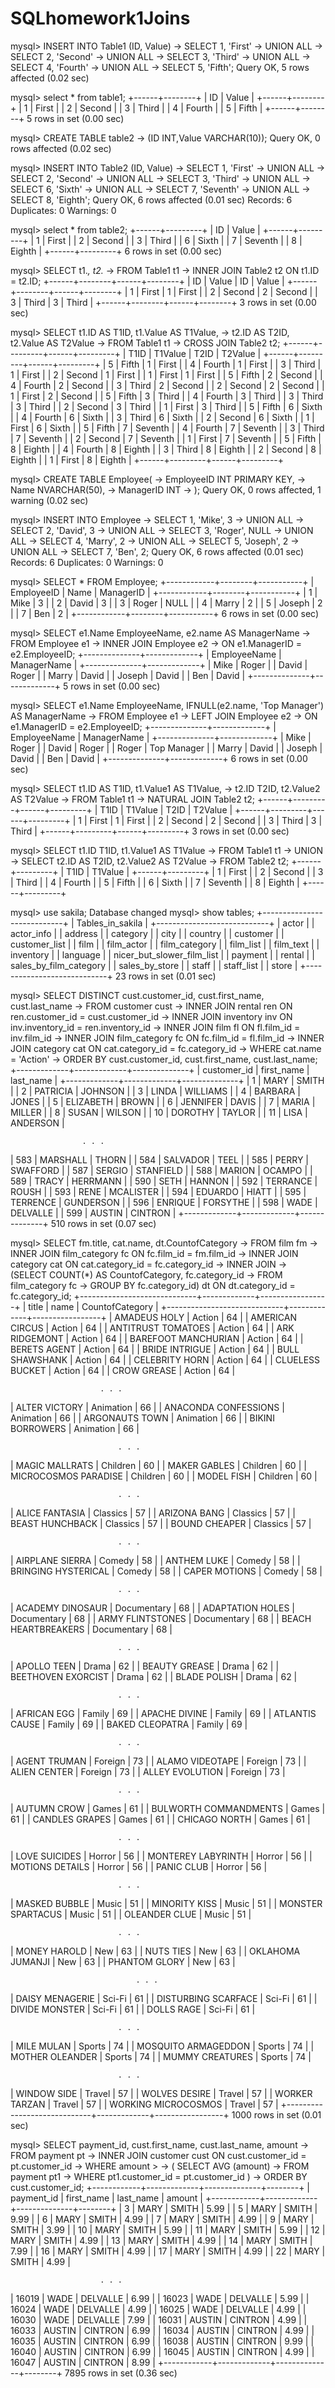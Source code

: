 # SQLhomework1Joins

mysql> INSERT INTO Table1 (ID, Value)
    -> SELECT 1, 'First'
    -> UNION ALL
    -> SELECT 2, 'Second'
    -> UNION ALL
    -> SELECT 3, 'Third'
    -> UNION ALL
    -> SELECT 4, 'Fourth'
    -> UNION ALL
    -> SELECT 5, 'Fifth';
Query OK, 5 rows affected (0.02 sec)

mysql> select * from table1;
+------+--------+
| ID   | Value  |
+------+--------+
|    1 | First  |
|    2 | Second |
|    3 | Third  |
|    4 | Fourth |
|    5 | Fifth  |
+------+--------+
5 rows in set (0.00 sec)

mysql> CREATE TABLE table2
    -> (ID INT,Value VARCHAR(10));
Query OK, 0 rows affected (0.02 sec)

mysql> INSERT INTO Table2 (ID, Value)
    -> SELECT 1, 'First'
    -> UNION ALL
    -> SELECT 2, 'Second'
    -> UNION ALL
    -> SELECT 3, 'Third'
    -> UNION ALL
    -> SELECT 6, 'Sixth'
    -> UNION ALL
    -> SELECT 7, 'Seventh'
    -> UNION ALL
    -> SELECT 8, 'Eighth';
Query OK, 6 rows affected (0.01 sec)
Records: 6  Duplicates: 0  Warnings: 0

mysql> select * from table2;
+------+---------+
| ID   | Value   |
+------+---------+
|    1 | First   |
|    2 | Second  |
|    3 | Third   |
|    6 | Sixth   |
|    7 | Seventh |
|    8 | Eighth  |
+------+---------+
6 rows in set (0.00 sec)

mysql> SELECT t1.*, t2.*
    -> FROM Table1 t1
    -> INNER JOIN Table2 t2 ON t1.ID = t2.ID;
+------+--------+------+--------+
| ID   | Value  | ID   | Value  |
+------+--------+------+--------+
|    1 | First  |    1 | First  |
|    2 | Second |    2 | Second |
|    3 | Third  |    3 | Third  |
+------+--------+------+--------+
3 rows in set (0.00 sec)

mysql> SELECT t1.ID AS T1ID, t1.Value AS T1Value,
    -> t2.ID AS T2ID, t2.Value AS T2Value
    -> FROM Table1 t1
    -> CROSS JOIN Table2 t2;
+------+---------+------+---------+
| T1ID | T1Value | T2ID | T2Value |
+------+---------+------+---------+
|    5 | Fifth   |    1 | First   |
|    4 | Fourth  |    1 | First   |
|    3 | Third   |    1 | First   |
|    2 | Second  |    1 | First   |
|    1 | First   |    1 | First   |
|    5 | Fifth   |    2 | Second  |
|    4 | Fourth  |    2 | Second  |
|    3 | Third   |    2 | Second  |
|    2 | Second  |    2 | Second  |
|    1 | First   |    2 | Second  |
|    5 | Fifth   |    3 | Third   |
|    4 | Fourth  |    3 | Third   |
|    3 | Third   |    3 | Third   |
|    2 | Second  |    3 | Third   |
|    1 | First   |    3 | Third   |
|    5 | Fifth   |    6 | Sixth   |
|    4 | Fourth  |    6 | Sixth   |
|    3 | Third   |    6 | Sixth   |
|    2 | Second  |    6 | Sixth   |
|    1 | First   |    6 | Sixth   |
|    5 | Fifth   |    7 | Seventh |
|    4 | Fourth  |    7 | Seventh |
|    3 | Third   |    7 | Seventh |
|    2 | Second  |    7 | Seventh |
|    1 | First   |    7 | Seventh |
|    5 | Fifth   |    8 | Eighth  |
|    4 | Fourth  |    8 | Eighth  |
|    3 | Third   |    8 | Eighth  |
|    2 | Second  |    8 | Eighth  |
|    1 | First   |    8 | Eighth  |
+------+---------+------+---------+

mysql> CREATE TABLE Employee(
    -> EmployeeID INT PRIMARY KEY,
    -> Name NVARCHAR(50),
    -> ManagerID INT
    -> );
Query OK, 0 rows affected, 1 warning (0.02 sec)

mysql> INSERT INTO Employee
    -> SELECT 1, 'Mike', 3
    -> UNION ALL
    -> SELECT 2, 'David', 3
    -> UNION ALL
    -> SELECT 3, 'Roger', NULL
    -> UNION ALL
    -> SELECT 4, 'Marry', 2
    -> UNION ALL
    -> SELECT 5, 'Joseph', 2
    -> UNION ALL
    -> SELECT 7, 'Ben', 2;
Query OK, 6 rows affected (0.01 sec)
Records: 6  Duplicates: 0  Warnings: 0

mysql> SELECT * FROM Employee;
+------------+--------+-----------+
| EmployeeID | Name   | ManagerID |
+------------+--------+-----------+
|          1 | Mike   |         3 |
|          2 | David  |         3 |
|          3 | Roger  |      NULL |
|          4 | Marry  |         2 |
|          5 | Joseph |         2 |
|          7 | Ben    |         2 |
+------------+--------+-----------+
6 rows in set (0.00 sec)

mysql> SELECT e1.Name EmployeeName, e2.name AS ManagerName
    -> FROM Employee e1
    -> INNER JOIN Employee e2
    -> ON e1.ManagerID = e2.EmployeeID;
+--------------+-------------+
| EmployeeName | ManagerName |
+--------------+-------------+
| Mike         | Roger       |
| David        | Roger       |
| Marry        | David       |
| Joseph       | David       |
| Ben          | David       |
+--------------+-------------+
5 rows in set (0.00 sec)

mysql> SELECT e1.Name EmployeeName, IFNULL(e2.name, 'Top Manager') AS ManagerName
    -> FROM Employee e1
    -> LEFT JOIN Employee e2
    -> ON e1.ManagerID = e2.EmployeeID;
+--------------+-------------+
| EmployeeName | ManagerName |
+--------------+-------------+
| Mike         | Roger       |
| David        | Roger       |
| Roger        | Top Manager |
| Marry        | David       |
| Joseph       | David       |
| Ben          | David       |
+--------------+-------------+
6 rows in set (0.00 sec)

mysql> SELECT t1.ID AS T1ID, t1.Value1 AS T1Value,
    -> t2.ID T2ID, t2.Value2 AS T2Value
    -> FROM Table1 t1
    -> NATURAL JOIN Table2 t2;
+------+---------+------+---------+
| T1ID | T1Value | T2ID | T2Value |
+------+---------+------+---------+
|    1 | First   |    1 | First   |
|    2 | Second  |    2 | Second  |
|    3 | Third   |    3 | Third   |
+------+---------+------+---------+
3 rows in set (0.00 sec)

mysql> SELECT t1.ID T1ID, t1.Value1 AS T1Value
    -> FROM Table1 t1
    -> UNION
    -> SELECT t2.ID AS T2ID, t2.Value2 AS T2Value
    -> FROM Table2 t2;
+------+---------+
| T1ID | T1Value |
+------+---------+
|    1 | First   |
|    2 | Second  |
|    3 | Third   |
|    4 | Fourth  |
|    5 | Fifth   |
|    6 | Sixth   |
|    7 | Seventh |
|    8 | Eighth  |
+------+---------+

mysql> use sakila;
Database changed
mysql> show tables;
+----------------------------+
| Tables_in_sakila           |
+----------------------------+
| actor                      |
| actor_info                 |
| address                    |
| category                   |
| city                       |
| country                    |
| customer                   |
| customer_list              |
| film                       |
| film_actor                 |
| film_category              |
| film_list                  |
| film_text                  |
| inventory                  |
| language                   |
| nicer_but_slower_film_list |
| payment                    |
| rental                     |
| sales_by_film_category     |
| sales_by_store             |
| staff                      |
| staff_list                 |
| store                      |
+----------------------------+
23 rows in set (0.01 sec)

mysql> SELECT DISTINCT cust.customer_id, cust.first_name, cust.last_name
    -> FROM customer cust
    -> INNER JOIN rental ren ON ren.customer_id = cust.customer_id
    -> INNER JOIN inventory inv ON inv.inventory_id = ren.inventory_id
    -> INNER JOIN film fl ON fl.film_id = inv.film_id
    -> INNER JOIN film_category fc ON fc.film_id = fl.film_id
    -> INNER JOIN category cat ON cat.category_id = fc.category_id
    -> WHERE cat.name = 'Action'
    -> ORDER BY cust.customer_id, cust.first_name, cust.last_name;
+-------------+-------------+--------------+
| customer_id | first_name  | last_name    |
+-------------+-------------+--------------+
|           1 | MARY        | SMITH        |
|           2 | PATRICIA    | JOHNSON      |
|           3 | LINDA       | WILLIAMS     |
|           4 | BARBARA     | JONES        |
|           5 | ELIZABETH   | BROWN        |
|           6 | JENNIFER    | DAVIS        |
|           7 | MARIA       | MILLER       |
|           8 | SUSAN       | WILSON       |
|          10 | DOROTHY     | TAYLOR       |
|          11 | LISA        | ANDERSON     |

                    . . .
                    
|         583 | MARSHALL    | THORN        |
|         584 | SALVADOR    | TEEL         |
|         585 | PERRY       | SWAFFORD     |
|         587 | SERGIO      | STANFIELD    |
|         588 | MARION      | OCAMPO       |
|         589 | TRACY       | HERRMANN     |
|         590 | SETH        | HANNON       |
|         592 | TERRANCE    | ROUSH        |
|         593 | RENE        | MCALISTER    |
|         594 | EDUARDO     | HIATT        |
|         595 | TERRENCE    | GUNDERSON    |
|         596 | ENRIQUE     | FORSYTHE     |
|         598 | WADE        | DELVALLE     |
|         599 | AUSTIN      | CINTRON      |
+-------------+-------------+--------------+
510 rows in set (0.07 sec)

mysql> SELECT fm.title, cat.name, dt.CountofCategory
    -> FROM film fm
    -> INNER JOIN film_category fc ON fc.film_id = fm.film_id
    -> INNER JOIN category cat ON cat.category_id = fc.category_id
    -> INNER JOIN
    -> (SELECT COUNT(*) AS CountofCategory, fc.category_id
    -> FROM film_category fc
    -> GROUP BY fc.category_id) dt ON dt.category_id  = fc.category_id;
+-----------------------------+-------------+-----------------+
| title                       | name        | CountofCategory |
+-----------------------------+-------------+-----------------+
| AMADEUS HOLY                | Action      |              64 |
| AMERICAN CIRCUS             | Action      |              64 |
| ANTITRUST TOMATOES          | Action      |              64 |
| ARK RIDGEMONT               | Action      |              64 |
| BAREFOOT MANCHURIAN         | Action      |              64 |
| BERETS AGENT                | Action      |              64 |
| BRIDE INTRIGUE              | Action      |              64 |
| BULL SHAWSHANK              | Action      |              64 |
| CELEBRITY HORN              | Action      |              64 |
| CLUELESS BUCKET             | Action      |              64 |
| CROW GREASE                 | Action      |              64 |

                        . . .
                    
| ALTER VICTORY               | Animation   |              66 |
| ANACONDA CONFESSIONS        | Animation   |              66 |
| ARGONAUTS TOWN              | Animation   |              66 |
| BIKINI BORROWERS            | Animation   |              66 |

                            . . .
                    
| MAGIC MALLRATS              | Children    |              60 |
| MAKER GABLES                | Children    |              60 |
| MICROCOSMOS PARADISE        | Children    |              60 |
| MODEL FISH                  | Children    |              60 |

                            . . .
                    
| ALICE FANTASIA              | Classics    |              57 |
| ARIZONA BANG                | Classics    |              57 |
| BEAST HUNCHBACK             | Classics    |              57 |
| BOUND CHEAPER               | Classics    |              57 |

                            . . .
                    
| AIRPLANE SIERRA             | Comedy      |              58 |
| ANTHEM LUKE                 | Comedy      |              58 |
| BRINGING HYSTERICAL         | Comedy      |              58 |
| CAPER MOTIONS               | Comedy      |              58 |

                            . . .
                    
| ACADEMY DINOSAUR            | Documentary |              68 |
| ADAPTATION HOLES            | Documentary |              68 |
| ARMY FLINTSTONES            | Documentary |              68 |
| BEACH HEARTBREAKERS         | Documentary |              68 |

                            . . .
                    
| APOLLO TEEN                 | Drama       |              62 |
| BEAUTY GREASE               | Drama       |              62 |
| BEETHOVEN EXORCIST          | Drama       |              62 |
| BLADE POLISH                | Drama       |              62 |

                            . . .
                    
| AFRICAN EGG                 | Family      |              69 |
| APACHE DIVINE               | Family      |              69 |
| ATLANTIS CAUSE              | Family      |              69 |
| BAKED CLEOPATRA             | Family      |              69 |

                            . . .
                    
| AGENT TRUMAN                | Foreign     |              73 |
| ALAMO VIDEOTAPE             | Foreign     |              73 |
| ALIEN CENTER                | Foreign     |              73 |
| ALLEY EVOLUTION             | Foreign     |              73 |

                            . . .
                    
| AUTUMN CROW                 | Games       |              61 |
| BULWORTH COMMANDMENTS       | Games       |              61 |
| CANDLES GRAPES              | Games       |              61 |
| CHICAGO NORTH               | Games       |              61 |

                            . . .
                    
| LOVE SUICIDES               | Horror      |              56 |
| MONTEREY LABYRINTH          | Horror      |              56 |
| MOTIONS DETAILS             | Horror      |              56 |
| PANIC CLUB                  | Horror      |              56 |

                            . . .
                    
| MASKED BUBBLE               | Music       |              51 |
| MINORITY KISS               | Music       |              51 |
| MONSTER SPARTACUS           | Music       |              51 |
| OLEANDER CLUE               | Music       |              51 |

                            . . .
                    
| MONEY HAROLD                | New         |              63 |
| NUTS TIES                   | New         |              63 |
| OKLAHOMA JUMANJI            | New         |              63 |
| PHANTOM GLORY               | New         |              63 |

                                . . .
                    
| DAISY MENAGERIE             | Sci-Fi      |              61 |
| DISTURBING SCARFACE         | Sci-Fi      |              61 |
| DIVIDE MONSTER              | Sci-Fi      |              61 |
| DOLLS RAGE                  | Sci-Fi      |              61 |

                            . . .
                    
| MILE MULAN                  | Sports      |              74 |
| MOSQUITO ARMAGEDDON         | Sports      |              74 |
| MOTHER OLEANDER             | Sports      |              74 |
| MUMMY CREATURES             | Sports      |              74 |

                            . . .
                    
| WINDOW SIDE                 | Travel      |              57 |
| WOLVES DESIRE               | Travel      |              57 |
| WORKER TARZAN               | Travel      |              57 |
| WORKING MICROCOSMOS         | Travel      |              57 |
+-----------------------------+-------------+-----------------+
1000 rows in set (0.01 sec)

mysql> SELECT payment_id, cust.first_name, cust.last_name, amount
    -> FROM payment pt
    -> INNER JOIN customer cust ON cust.customer_id = pt.customer_id
    -> WHERE amount >
    -> ( SELECT AVG (amount)
    -> FROM payment pt1
    -> WHERE pt1.customer_id = pt.customer_id )
    -> ORDER BY cust.customer_id;
+------------+-------------+--------------+--------+
| payment_id | first_name  | last_name    | amount |
+------------+-------------+--------------+--------+
|          3 | MARY        | SMITH        |   5.99 |
|          5 | MARY        | SMITH        |   9.99 |
|          6 | MARY        | SMITH        |   4.99 |
|          7 | MARY        | SMITH        |   4.99 |
|          9 | MARY        | SMITH        |   3.99 |
|         10 | MARY        | SMITH        |   5.99 |
|         11 | MARY        | SMITH        |   5.99 |
|         12 | MARY        | SMITH        |   4.99 |
|         13 | MARY        | SMITH        |   4.99 |
|         14 | MARY        | SMITH        |   7.99 |
|         16 | MARY        | SMITH        |   4.99 |
|         17 | MARY        | SMITH        |   4.99 |
|         22 | MARY        | SMITH        |   4.99 |

                        . . .
                                
|      16019 | WADE        | DELVALLE     |   6.99 |
|      16023 | WADE        | DELVALLE     |   5.99 |
|      16024 | WADE        | DELVALLE     |   4.99 |
|      16025 | WADE        | DELVALLE     |   4.99 |
|      16030 | WADE        | DELVALLE     |   7.99 |
|      16031 | AUSTIN      | CINTRON      |   4.99 |
|      16033 | AUSTIN      | CINTRON      |   6.99 |
|      16034 | AUSTIN      | CINTRON      |   4.99 |
|      16035 | AUSTIN      | CINTRON      |   6.99 |
|      16038 | AUSTIN      | CINTRON      |   9.99 |
|      16040 | AUSTIN      | CINTRON      |   6.99 |
|      16045 | AUSTIN      | CINTRON      |   4.99 |
|      16047 | AUSTIN      | CINTRON      |   8.99 |
+------------+-------------+--------------+--------+
7895 rows in set (0.36 sec)
